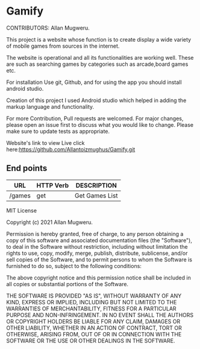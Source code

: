 # Gamify
CONTRIBUTORS: Allan Mugweru.

This project is a website whose function is to create display a wide variety of mobile games from sources in the internet.

The website is operational and all its functionalities are working well. These are such as searching games by categories such as arcade,board games etc.

For installation Use git, Github, and for using the app you should install android studio.

Creation of this project I used Android studio which helped in adding the markup language and functionality.

For more Contribution, Pull requests are welcomed. For major changes, please open an issue first to discuss what you would like to change. Please make sure to update tests as appropriate.

Website's link to view Live click here:https://github.com/Allantoizmughus/Gamify.git

## End points
| URL                                            | HTTP Verb   |                                 DESCRIPTION|
|--                                              |  ---        |                                   ---      |
|/games                                          |get          |     Get Games List                              |

MIT License

Copyright (c) 2021 Allan Mugweru.

Permission is hereby granted, free of charge, to any person obtaining a copy of this software and associated documentation files (the "Software"), to deal in the Software without restriction, including without limitation the rights to use, copy, modify, merge, publish, distribute, sublicense, and/or sell copies of the Software, and to permit persons to whom the Software is furnished to do so, subject to the following conditions:

The above copyright notice and this permission notice shall be included in all copies or substantial portions of the Software.

THE SOFTWARE IS PROVIDED "AS IS", WITHOUT WARRANTY OF ANY KIND, EXPRESS OR IMPLIED, INCLUDING BUT NOT LIMITED TO THE WARRANTIES OF MERCHANTABILITY, FITNESS FOR A PARTICULAR PURPOSE AND NON-INFRINGEMENT. IN NO EVENT SHALL THE AUTHORS OR COPYRIGHT HOLDERS BE LIABLE FOR ANY CLAIM, DAMAGES OR OTHER LIABILITY, WHETHER IN AN ACTION OF CONTRACT, TORT OR OTHERWISE, ARISING FROM, OUT OF OR IN CONNECTION WITH THE SOFTWARE OR THE USE OR OTHER DEALINGS IN THE SOFTWARE.